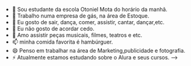 

- 🔭 Sou estudante da escola Otoniel Mota do horário da manhã.
- 🌱 Trabalho numa empresa de gás, na área de Estoque.
- 👯 Eu gosto de sair, dança, comer, assistir, cantar, dançar,etc.
- 🤔 Eu não gosto de acordar cedo.
- 💬 Amo assistir peças musicais, filmes, teatros e etc.
- 📫 minha comida favorita é hambúrguer.
- 😄 Penso em trabalhar na área de Marketing,publicidade e fotografia.
- ⚡ Atualmente estamos estudando sobre o Alura e seus cursos.
-->
